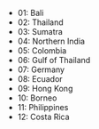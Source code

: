 + 01: Bali
+ 02: Thailand
+ 03: Sumatra
+ 04: Northern India
+ 05: Colombia
+ 06: Gulf of Thailand
+ 07: Germany
+ 08: Ecuador
+ 09: Hong Kong
+ 10: Borneo
+ 11: Philippines
+ 12: Costa Rica
